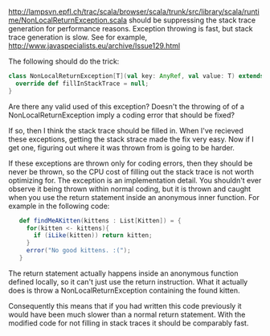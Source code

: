 http://lampsvn.epfl.ch/trac/scala/browser/scala/trunk/src/library/scala/runtime/NonLocalReturnException.scala should be suppressing the stack trace generation for performance reasons. Exception throwing is fast, but stack trace generation is slow. See for example, http://www.javaspecialists.eu/archive/Issue129.html

The following should do the trick:

```scala
class NonLocalReturnException[T](val key: AnyRef, val value: T) extends RuntimeException{
  override def fillInStackTrace = null;
}
```

Are there any valid used of this exception?  Doesn't the throwing of
of a NonLocalReturnException imply a coding error that should be fixed?  

If so, then I think the stack trace should be filled in.  When I've
recieved these exceptions, getting the stack strace made the fix
very easy.  Now if I get one, figuring out where it was thrown from
is going to be harder.

If these exceptions are thrown only for coding errors, then they
should be never be thrown, so the CPU cost of filling out the stack
trace is not worth optimizing for.
The exception is an implementation detail. You shouldn't ever observe it being thrown within normal coding, but it is thrown and caught when you use the return statement inside an anonymous inner function. For example in the following code:

```scala
   def findMeAKitten(kittens : List[Kitten]) = {
     for(kitten <- kittens){ 
       if (iLike(kitten)) return kitten;
     }
     error("No good kittens. :(");
   }
```

The return statement actually happens inside an anonymous function defined locally, so it can't just use the return instruction. What it actually does is throw a NonLocalReturnException containing the found kitten. 

Consequently this means that if you had written this code previously it would have been much slower than a normal return statement. With the modified code for not filling in stack traces it should be comparably fast. 
